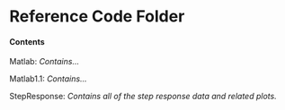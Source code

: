 # Reference Code Folder

#### Contents

Matlab: *Contains...*

Matlab1.1: *Contains...*

StepResponse: *Contains all of the step response data and related plots.*
